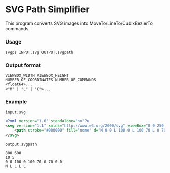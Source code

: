 # SVG Path Simplifier

This program converts SVG images into MoveTo/LineTo/CubixBezierTo commands.

### Usage

```sh
svgps INPUT.svg OUTPUT.svgpath
```

### Output format

```
VIEWBOX_WIDTH VIEWBOX_HEIGHT
NUMBER_OF_COORDINATES NUMBER_OF_COMMANDS
<float64>...
<"M" | "L" | "C">...
```

### Example

`input.svg`
```xml
<?xml version="1.0" standalone="no"?>
<svg version="1.1" xmlns="http://www.w3.org/2000/svg" viewBox="0 0 250 200">
    <path stroke="#000000" fill="none" d="M 0 0 L 100 0 L 100 70 L 0 70 Z"/>
</svg>
```
`output.svgpath`
```
800 600
10 5
0 0 100 0 100 70 0 70 0 0
M L L L L
```